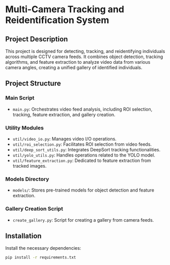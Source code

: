 # Multi-Camera Tracking and Reidentification System

## Project Description
This project is designed for detecting, tracking, and reidentifying individuals across multiple CCTV camera feeds. It combines object detection, tracking algorithms, and feature extraction to analyze video data from various camera angles, creating a unified gallery of identified individuals.

## Project Structure

### Main Script
- `main.py`: Orchestrates video feed analysis, including ROI selection, tracking, feature extraction, and gallery creation.

### Utility Modules
- `util/video_io.py`: Manages video I/O operations.
- `util/roi_selection.py`: Facilitates ROI selection from video feeds.
- `util/deep_sort_utils.py`: Integrates DeepSort tracking functionalities.
- `util/yolo_utils.py`: Handles operations related to the YOLO model.
- `util/feature_extraction.py`: Dedicated to feature extraction from tracked images.

### Models Directory
- `models/`: Stores pre-trained models for object detection and feature extraction.

### Gallery Creation Script
- `create_gallery.py`: Script for creating a gallery from camera feeds.

## Installation
Install the necessary dependencies:
```bash
pip install -r requirements.txt
